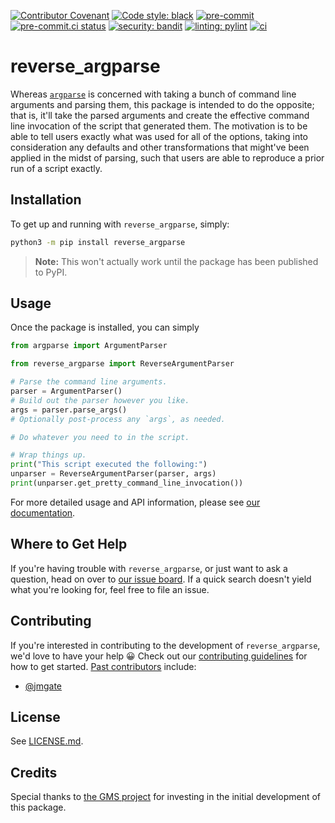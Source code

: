 [![Contributor Covenant](https://img.shields.io/badge/Contributor%20Covenant-2.1-4baaaa.svg)](CODE_OF_CONDUCT.md)
[![Code style: black](https://img.shields.io/badge/code%20style-black-000000.svg)](https://github.com/psf/black)
[![pre-commit](https://img.shields.io/badge/pre--commit-enabled-brightgreen?logo=pre-commit)](https://github.com/pre-commit/pre-commit)
[![pre-commit.ci status](https://results.pre-commit.ci/badge/github/sandialabs/reverse_argparse/master.svg)](https://results.pre-commit.ci/latest/github/sandialabs/reverse_argparse/master)
[![security: bandit](https://img.shields.io/badge/security-bandit-yellow.svg)](https://github.com/PyCQA/bandit)
[![linting: pylint](https://img.shields.io/badge/linting-pylint-yellowgreen)](https://github.com/pylint-dev/pylint)
[![ci](https://github.com/sandialabs/reverse_argparse/actions/workflows/ci.yml/badge.svg)](https://github.com/sandialabs/reverse_argparse/actions/workflows/ci.yml)

# reverse_argparse

Whereas [`argparse`][argparse] is concerned with taking a bunch of command line
arguments and parsing them, this package is intended to do the opposite; that
is, it'll take the parsed arguments and create the effective command line
invocation of the script that generated them.  The motivation is to be able to
tell users exactly what was used for all of the options, taking into
consideration any defaults and other transformations that might've been applied
in the midst of parsing, such that users are able to reproduce a prior run of a
script exactly.

[argparse]: https://docs.python.org/3/library/argparse.html

## Installation

To get up and running with `reverse_argparse`, simply:
```bash
python3 -m pip install reverse_argparse
```

> **Note:**  This won't actually work until the package has been published to
> PyPI.

## Usage

Once the package is installed, you can simply
```python
from argparse import ArgumentParser

from reverse_argparse import ReverseArgumentParser

# Parse the command line arguments.
parser = ArgumentParser()
# Build out the parser however you like.
args = parser.parse_args()
# Optionally post-process any `args`, as needed.

# Do whatever you need to in the script.

# Wrap things up.
print("This script executed the following:")
unparser = ReverseArgumentParser(parser, args)
print(unparser.get_pretty_command_line_invocation())
```

For more detailed usage and API information, please see
[our documentation][readthedocs].

[readthedocs]: https://reverse_argparse.readthedocs.io

## Where to Get Help

If you're having trouble with `reverse_argparse`, or just want to ask a
question, head on over to [our issue board][issues].  If a quick search doesn't
yield what you're looking for, feel free to file an issue.

[issues]: https://github.com/sandialabs/reverse_argparse/issues

## Contributing

If you're interested in contributing to the development of `reverse_argparse`,
we'd love to have your help :grinning:  Check out our
[contributing guidelines](CONTRIBUTING.md) for how to get started.
[Past contributors][contributors] include:
* [@jmgate](https://github.com/jmgate)

[contributors]: https://github.com/sandialabs/reverse_argparse/graphs/contributors

## License

See [LICENSE.md](LICENSE.md).

## Credits

Special thanks to [the GMS project][gms] for investing in the initial
development of this package.

[gms]: https://github.com/SNL-GMS/GMS-PI21-OPEN/

